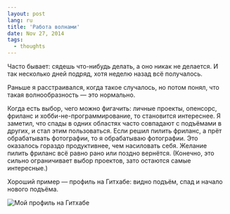 ```yaml
---
layout: post
lang: ru
title: 'Работа волнами'
date: Nov 27, 2014
tags:
  - thoughts
---
```


Часто бывает: сядешь что-нибудь делать, а оно никак не делается. И так несколько дней подряд, хотя неделю назад всё получалось.

Раньше я расстраивался, когда такое случалось, но потом понял, что такая волнообразность — это нормально.

Когда есть выбор, чего можно фигачить: личные проекты, опенсорс, фриланс и хобби-не-программирование, то становится интереснее. Я заметил, что спады в одних областях часто совпадают с подъёмами в других, и стал этим пользоваться. Если решил пилить фриланс, а прёт обрабатывать фотографии, то я обрабатываю фотографии. Это оказалось гораздо продуктивнее, чем насиловать себя. Желание пилить фриланс всё равно рано или поздно вернётся. (Конечно, это сильно ограничивает выбор проектов, зато остаются самые интересные.)

Хороший пример — профиль на Гитхабе: видно подъём, спад и начало нового подъёма.

![Мой профиль на Гитхабе](/images/github_profile.png)
